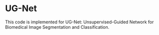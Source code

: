 # UG-Net

This code is implemented for UG-Net: Unsupervised-Guided Network for Biomedical Image Segmentation and Classification.
